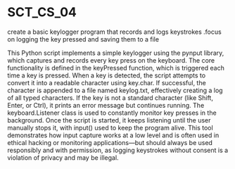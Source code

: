 # SCT_CS_04
create a basic keylogger program that records and logs keystrokes .focus on logging the key pressed and saving them to a file

This Python script implements a simple keylogger using the pynput library, which captures and records every key press on the keyboard. The core functionality is defined in the keyPressed function, which is triggered each time a key is pressed. When a key is detected, the script attempts to convert it into a readable character using key.char. If successful, the character is appended to a file named keylog.txt, effectively creating a log of all typed characters. If the key is not a standard character (like Shift, Enter, or Ctrl), it prints an error message but continues running. The keyboard.Listener class is used to constantly monitor key presses in the background. Once the script is started, it keeps listening until the user manually stops it, with input() used to keep the program alive. This tool demonstrates how input capture works at a low level and is often used in ethical hacking or monitoring applications—but should always be used responsibly and with permission, as logging keystrokes without consent is a violation of privacy and may be illegal.
